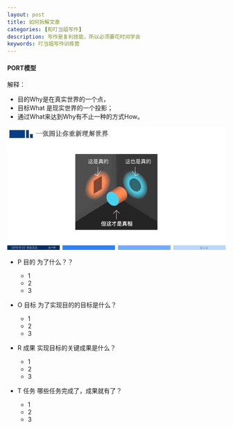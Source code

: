 ```yaml
---
layout: post
title: 如何拆解文章
categories: [和叮当姐写作]
description: 写作是复利技能，所以必须要花时间学会
keywords: 叮当姐写作训练营
---
```

#### PORT模型
解释：
- 目的Why是在真实世界的一个点，
- 目标What 是现实世界的一个投影；
- 通过What来达到Why有不止一种的方式How。

![PORT](/images/learn-writing/port-explain.jpg)

- P 目的 为了什么？？
  - 1
  - 2
  - 3


- O 目标 为了实现目的的目标是什么？
  - 1
  - 2
  - 3


- R 成果 实现目标的关键成果是什么？
  - 1
  - 2
  - 3


- T 任务 哪些任务完成了，成果就有了？
  - 1
  - 2
  - 3
